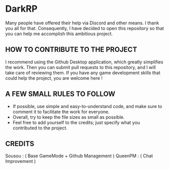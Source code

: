 # DarkRP 

Many people have offered their help via Discord and other means. I thank you all for that. Consequently, I have decided to open this repository so that you can help me accomplish this ambitious project.

## HOW TO CONTRIBUTE TO THE PROJECT 

I recommend using the Github Desktop application, which greatly simplifies the work. Then you can submit pull requests to this repository, and I will take care of reviewing them. If you have any game development skills that could help the project, you are welcome here !

## A FEW SMALL RULES TO FOLLOW

- If possible, use simple and easy-to-understand code, and make sure to comment it to facilitate the work for everyone.
- Overall, try to keep the file sizes as small as possible.
- Feel free to add yourself to the credits; just specify what you contributed to the project.

## CREDITS 

Sousou : ( Base GameMode + Github Management )
QueenPM : ( Chat Improvement )
